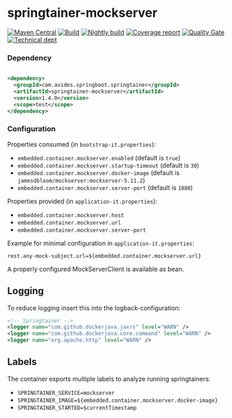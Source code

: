 # springtainer-mockserver

[![Maven Central](https://maven-badges.herokuapp.com/maven-central/com.avides.springboot.springtainer/springtainer-mockserver/badge.svg)](https://maven-badges.herokuapp.com/maven-central/com.avides.springboot.springtainer/springtainer-mockserver)
[![Build](https://github.com/springtainer/springtainer-mockserver/workflows/release/badge.svg)](https://github.com/springtainer/springtainer-mockserver/actions)
[![Nightly build](https://github.com/springtainer/springtainer-mockserver/workflows/nightly/badge.svg)](https://github.com/springtainer/springtainer-mockserver/actions)
[![Coverage report](https://sonarcloud.io/api/project_badges/measure?project=springtainer_springtainer-mockserver&metric=coverage)](https://sonarcloud.io/dashboard?id=springtainer_springtainer-mockserver)
[![Quality Gate](https://sonarcloud.io/api/project_badges/measure?project=springtainer_springtainer-mockserver&metric=alert_status)](https://sonarcloud.io/dashboard?id=springtainer_springtainer-mockserver)
[![Technical dept](https://sonarcloud.io/api/project_badges/measure?project=springtainer_springtainer-mockserver&metric=sqale_index)](https://sonarcloud.io/dashboard?id=springtainer_springtainer-mockserver)

### Dependency

```xml

<dependency>
  <groupId>com.avides.springboot.springtainer</groupId>
  <artifactId>springtainer-mockserver</artifactId>
  <version>1.4.0</version>
  <scope>test</scope>
</dependency>
```

### Configuration

Properties consumed (in `bootstrap-it.properties`):

- `embedded.container.mockserver.enabled` (default is `true`)
- `embedded.container.mockserver.startup-timeout` (default is `30`)
- `embedded.container.mockserver.docker-image` (default is `jamesdbloom/mockserver:mockserver-5.11.2`)
- `embedded.container.mockserver.server-port` (default is `1080`)

Properties provided (in `application-it.properties`):

- `embedded.container.mockserver.host`
- `embedded.container.mockserver.url`
- `embedded.container.mockserver.server-port`

Example for minimal configuration in `application-it.properties`:

```
rest.any-mock-subject.url=${embedded.container.mockserver.url}
```

A properly configured MockServerClient is available as bean.

## Logging

To reduce logging insert this into the logback-configuration:

```xml
<!-- Springtainer -->
<logger name="com.github.dockerjava.jaxrs" level="WARN" />
<logger name="com.github.dockerjava.core.command" level="WARN" />
<logger name="org.apache.http" level="WARN" />
```

## Labels

The container exports multiple labels to analyze running springtainers:

- `SPRINGTAINER_SERVICE=mockserver`
- `SPRINGTAINER_IMAGE=${embedded.container.mockserver.docker-image}`
- `SPRINGTAINER_STARTED=$currentTimestamp`
